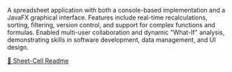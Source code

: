 A spreadsheet application with both a console-based implementation and a JavaFX graphical interface.
Features include real-time recalculations, sorting, filtering, version control, and support for complex functions and formulas.
Enabled multi-user collaboration and dynamic "What-If" analysis, demonstrating skills in software development, data management, and UI design.

[📄 Sheet-Cell Readme](Sheet-Cell_Readme.docx)
